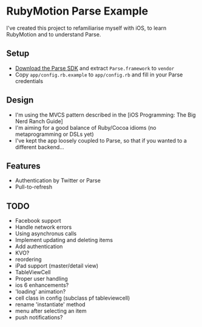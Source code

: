 # RubyMotion Parse Example

I've created this project to refamiliarise myself with iOS, to learn RubyMotion and to understand Parse.

## Setup

* [Download the Parse SDK](https://parse.com/downloads/ios/parse-library/latest) and extract `Parse.framework` to `vendor`
* Copy `app/config.rb.example` to `app/config.rb` and fill in your Parse credentials

## Design

* I'm using the MVCS pattern described in the [iOS Programming: The Big Nerd Ranch Guide]
* I'm aiming for a good balance of Ruby/Cocoa idioms (no metaprogramming or DSLs yet)
* I've kept the app loosely coupled to Parse, so that if you wanted to a different backend...

## Features

* Authentication by Twitter or Parse
* Pull-to-refresh

## TODO

* Facebook support
* Handle network errors
* Using asynchronus calls
* Implement updating and deleting items
* Add authentication
* KVO?
* reordering
* iPad support (master/detail view)
* TableViewCell
* Proper user handling
* ios 6 enhancements?
* 'loading' animation?
* cell class in config (subclass pf tableviewcell)
* rename 'instantiate' method
* menu after selecting an item
* push notifications?